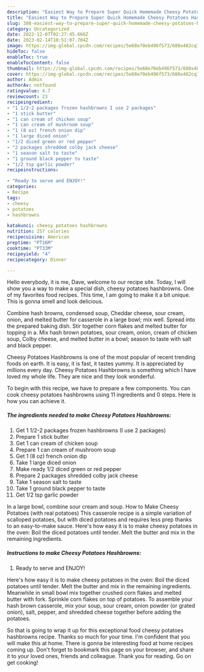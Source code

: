 ```yaml
---
description: "Easiest Way to Prepare Super Quick Homemade Cheesy Potatoes Hashbrowns"
title: "Easiest Way to Prepare Super Quick Homemade Cheesy Potatoes Hashbrowns"
slug: 388-easiest-way-to-prepare-super-quick-homemade-cheesy-potatoes-hashbrowns
category: Uncategorized
date: 2022-12-07T02:27:45.666Z
date: 2023-02-14T10:51:07.704Z
image: https://img-global.cpcdn.com/recipes/5e68e70eb496f573/680x482cq70/cheesy-potatoes-hashbrowns-recipe-main-photo.jpg
hideToc: false
enableToc: true
enableTocContent: false
thumbnail: https://img-global.cpcdn.com/recipes/5e68e70eb496f573/680x482cq70/cheesy-potatoes-hashbrowns-recipe-main-photo.jpg
cover: https://img-global.cpcdn.com/recipes/5e68e70eb496f573/680x482cq70/cheesy-potatoes-hashbrowns-recipe-main-photo.jpg
author: Admin
authorAv: notfound
ratingvalue: 4.7
reviewcount: 23
recipeingredient:
- "1 1/2-2 packages frozen hashbrowns I use 2 packages"
- "1 stick butter"
- "1 can cream of chicken soup"
- "1 can cream of mushroom soup"
- "1 (8 oz) french onion dip"
- "1 large diced onion"
- "1/2 diced green or red pepper"
- "2 packages shredded colby jack cheese"
- "1 season salt to taste"
- "1 ground black pepper to taste"
- "1/2 tsp garlic powder"
recipeinstructions:

- "Ready to serve and ENJOY!"
categories:
- Recipe
tags:
- cheesy
- potatoes
- hashbrowns

katakunci: cheesy potatoes hashbrowns 
nutrition: 257 calories
recipecuisine: American
preptime: "PT16M"
cooktime: "PT33M"
recipeyield: "4"
recipecategory: Dinner

---
```



Hello everybody, it is me, Dave, welcome to our recipe site. Today, I will show you a way to make a special dish, cheesy potatoes hashbrowns. One of my favorites food recipes. This time, I am going to make it a bit unique. This is gonna smell and look delicious.

Combine hash browns, condensed soup, Cheddar cheese, sour cream, onion, and melted butter for casserole in a large bowl; mix well. Spread into the prepared baking dish. Stir together corn flakes and melted butter for topping in a. Mix hash brown potatoes, sour cream, onion, cream of chicken soup, Colby cheese, and melted butter in a bowl; season to taste with salt and black pepper.

Cheesy Potatoes Hashbrowns is one of the most popular of recent trending foods on earth. It is easy, it is fast, it tastes yummy. It is appreciated by millions every day. Cheesy Potatoes Hashbrowns is something which I have loved my whole life. They are nice and they look wonderful.


To begin with this recipe, we have to prepare a few components. You can cook cheesy potatoes hashbrowns using 11 ingredients and 0 steps. Here is how you can achieve it.

<!--inarticleads1-->

##### The ingredients needed to make Cheesy Potatoes Hashbrowns:

1. Get 1 1/2-2 packages frozen hashbrowns (I use 2 packages)
1. Prepare 1 stick butter
1. Get 1 can cream of chicken soup
1. Prepare 1 can cream of mushroom soup
1. Get 1 (8 oz) french onion dip
1. Take 1 large diced onion
1. Make ready 1/2 diced green or red pepper
1. Prepare 2 packages shredded colby jack cheese
1. Take 1 season salt to taste
1. Take 1 ground black pepper to taste
1. Get 1/2 tsp garlic powder


In a large bowl, combine sour cream and soup. How to Make Cheesy Potatoes (with real potatoes) This casserole recipe is a simple variation of scalloped potatoes, but with diced potatoes and requires less prep thanks to an easy-to-make sauce. Here&#39;s how easy it is to make cheesy potatoes in the oven: Boil the diced potatoes until tender. Melt the butter and mix in the remaining ingredients. 

<!--inarticleads2-->

##### Instructions to make Cheesy Potatoes Hashbrowns:


1. Ready to serve and ENJOY!

Here&#39;s how easy it is to make cheesy potatoes in the oven: Boil the diced potatoes until tender. Melt the butter and mix in the remaining ingredients. Meanwhile in small bowl mix together crushed corn flakes and melted butter with fork. Sprinkle corn flakes on top of potatoes. To assemble your hash brown casserole, mix your soup, sour cream, onion powder (or grated onion), salt, pepper, and shredded cheese together before adding the potatoes. 

So that is going to wrap it up for this exceptional food cheesy potatoes hashbrowns recipe. Thanks so much for your time. I'm confident that you will make this at home. There is gonna be interesting food at home recipes coming up. Don't forget to bookmark this page on your browser, and share it to your loved ones, friends and colleague. Thank you for reading. Go on get cooking!
